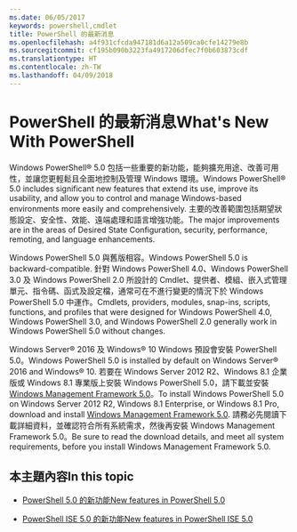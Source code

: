 ```yaml
---
ms.date: 06/05/2017
keywords: powershell,cmdlet
title: PowerShell 的最新消息
ms.openlocfilehash: a4f931cfcda947181d6a12a509ca0cfe14279e8b
ms.sourcegitcommit: cf195b090b3223fa4917206dfec7f0b603873cdf
ms.translationtype: HT
ms.contentlocale: zh-TW
ms.lasthandoff: 04/09/2018
---
```

# <a name="what39s-new-with-powershell"></a><span data-ttu-id="c2521-103">PowerShell 的最新消息</span><span class="sxs-lookup"><span data-stu-id="c2521-103">What&#39;s New With PowerShell</span></span>
<span data-ttu-id="c2521-104">Windows PowerShell® 5.0 包括一些重要的新功能，能夠擴充用途、改善可用性，並讓您更輕鬆且全面地控制及管理 Windows 環境。</span><span class="sxs-lookup"><span data-stu-id="c2521-104">Windows PowerShell® 5.0 includes significant new features that extend its use, improve its usability, and allow you to control and manage Windows-based environments more easily and comprehensively.</span></span>  <span data-ttu-id="c2521-105">主要的改善範圍包括期望狀態設定、安全性、效能、遠端處理和語言增強功能。</span><span class="sxs-lookup"><span data-stu-id="c2521-105">The major improvements are in the areas of Desired State Configuration, security, performance, remoting, and language enhancements.</span></span>

<span data-ttu-id="c2521-106">Windows PowerShell 5.0 與舊版相容。</span><span class="sxs-lookup"><span data-stu-id="c2521-106">Windows PowerShell 5.0 is backward-compatible.</span></span> <span data-ttu-id="c2521-107">針對 Windows PowerShell 4.0、Windows PowerShell 3.0 及 Windows PowerShell 2.0 所設計的 Cmdlet、提供者、模組、嵌入式管理單元、指令碼、函式及設定檔，通常可在不進行變更的情況下於 Windows PowerShell 5.0 中運作。</span><span class="sxs-lookup"><span data-stu-id="c2521-107">Cmdlets, providers, modules, snap-ins, scripts, functions, and profiles that were designed for Windows PowerShell 4.0, Windows PowerShell 3.0, and Windows PowerShell 2.0 generally work in Windows PowerShell 5.0 without changes.</span></span>

<span data-ttu-id="c2521-108">Windows Server® 2016 及 Windows® 10 Windows 預設會安裝 PowerShell 5.0。</span><span class="sxs-lookup"><span data-stu-id="c2521-108">Windows PowerShell 5.0 is installed by default on Windows Server® 2016 and Windows® 10.</span></span> <span data-ttu-id="c2521-109">若要在 Windows Server 2012 R2、Windows 8.1 企業版或 Windows 8.1 專業版上安裝 Windows PowerShell 5.0，請下載並安裝 [Windows Management Framework 5.0](https://go.microsoft.com/fwlink/?linkid=830436)。</span><span class="sxs-lookup"><span data-stu-id="c2521-109">To install Windows PowerShell 5.0 on Windows Server 2012 R2, Windows 8.1 Enterprise, or Windows 8.1 Pro, download and install [Windows Management Framework 5.0](https://go.microsoft.com/fwlink/?linkid=830436).</span></span> <span data-ttu-id="c2521-110">請務必先閱讀下載詳細資料，並確認符合所有系統需求，然後再安裝 Windows Management Framework 5.0。</span><span class="sxs-lookup"><span data-stu-id="c2521-110">Be sure to read the download details, and meet all system requirements, before you install Windows Management Framework 5.0.</span></span>

## <a name="in-this-topic"></a><span data-ttu-id="c2521-111">本主題內容</span><span class="sxs-lookup"><span data-stu-id="c2521-111">In this topic</span></span>

- [<span data-ttu-id="c2521-112">PowerShell 5.0 的新功能</span><span class="sxs-lookup"><span data-stu-id="c2521-112">New features in  PowerShell 5.0</span></span>](What-s-New-in-Windows-PowerShell-50.md)

- [<span data-ttu-id="c2521-113">PowerShell ISE 5.0 的新功能</span><span class="sxs-lookup"><span data-stu-id="c2521-113">New features in PowerShell ISE 5.0</span></span>](What-s-New-in-the-PowerShell-50-ISE.md)

<!--
- New features in Windows PowerShell 4.0

- New features in Windows PowerShell 3.0
-->